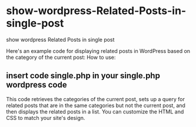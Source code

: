 # show-wordpress-Related-Posts-in-single-post
show wordpress Related Posts in single post

Here's an example code for displaying related posts in WordPress based on the category of the current post:
How to use:

insert code single.php in your single.php wordpress code
----
This code retrieves the categories of the current post, sets up a query for related posts that are in the same categories but not the current post, and then displays the related posts in a list. You can customize the HTML and CSS to match your site's design.
